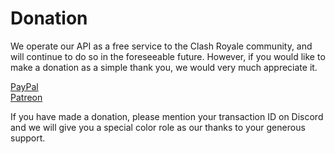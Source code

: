 # Donation

We operate our API as a free service to the Clash Royale community, and will continue to do so in the foreseeable future. However, if you would like to make a donation as a simple thank you, we would very much appreciate it.

[PayPal](https://paypal.me/royaleapi)    
[Patreon](https://www.patreon.com/RoyaleAPI)

If you have made a donation, please mention your transaction ID on Discord and we will give you a special color role as our thanks to your generous support.

